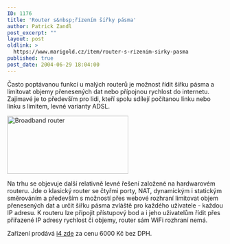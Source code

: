 ```yaml
---
ID: 1176
title: 'Router s&nbsp;řízením šířky pásma'
author: Patrick Zandl
post_excerpt: ""
layout: post
oldlink: >
  https://www.marigold.cz/item/router-s-rizenim-sirky-pasma
published: true
post_date: 2004-06-29 18:04:00
---
```

<p>
Často poptávanou funkcí u malých routerů je možnost řídit šířku pásma a limitovat objemy přenesených dat nebo přípojnou rychlost do internetu. Zajímavé je to především pro lidi, kteří spolu sdílejí počítanou linku nebo linku s limitem, levné varianty ADSL. </p>

<div class="rightbox"> <img src="/wp-content/uploads/20040629-BWRouter.jpg" alt="Broadband router" width="282" height="135" /></div>
<p>
Na trhu se objevuje další relativně levné řešení založené na hardwarovém routeru. Jde o klasický router se čtyřmi porty, NAT, dynamickým i statickým směrováním a především s možností přes webové rozhraní limitovat objem přenesených dat a určit šířku pásma zvláště pro každého uživatele - každou IP adresu. K routeru lze připojit přístupový bod a i jeho uživatelům řídit přes přiřazené IP adresy rychlost či objemy, router sám WiFi rozhraní nemá.</p>
<p>
Zařízení prodává <a href="http://www.i4shop.net/cz/iObchod/WebInfo.asp?idprod=bwrouter">i4 zde</a> za cenu 6000 Kč bez DPH.</p>
